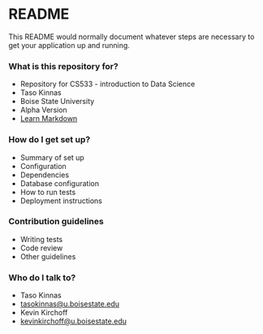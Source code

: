 # README #

This README would normally document whatever steps are necessary to get your application up and running.

### What is this repository for? ###

* Repository for CS533 - introduction to Data Science
* Taso Kinnas
* Boise State University
* Alpha Version
* [Learn Markdown](https://bitbucket.org/tutorials/markdowndemo)

### How do I get set up? ###

* Summary of set up
* Configuration
* Dependencies
* Database configuration
* How to run tests
* Deployment instructions

### Contribution guidelines ###

* Writing tests
* Code review
* Other guidelines

### Who do I talk to? ###

* Taso Kinnas
* tasokinnas@u.boisestate.edu
* Kevin Kirchoff
* kevinkirchoff@u.boisestate.edu
